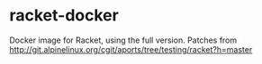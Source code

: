 # racket-docker

Docker image for Racket, using the full version. Patches from http://git.alpinelinux.org/cgit/aports/tree/testing/racket?h=master
